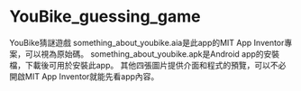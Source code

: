 # YouBike_guessing_game
YouBike猜謎遊戲
something_about_youbike.aia是此app的MIT App Inventor專案，可以視為原始碼。
something_about_youbike.apk是Android app的安裝檔，下載後可用於安裝此app。
其他四張圖片提供介面和程式的預覽，可以不必開啟MIT App Inventor就能先看app內容。
